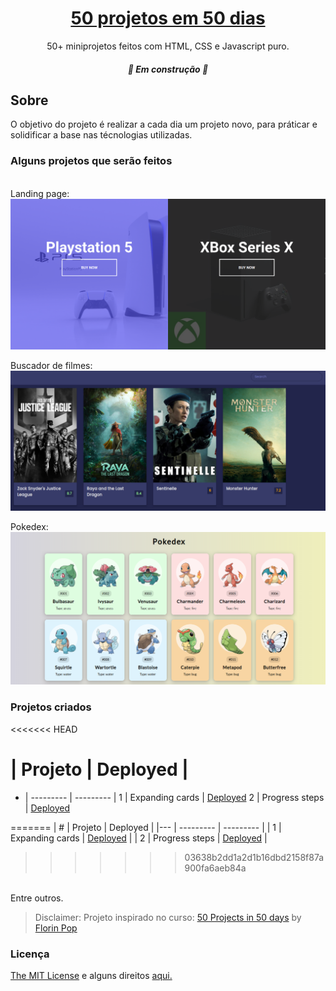 <h1 align="center">
	<a href="#"> 50 projetos em 50 dias</a>
</h1>
<p align="center">50+ miniprojetos feitos com HTML, CSS e Javascript puro.</p>
<h5 align="center">
	🚧   Em construção  🚧
</h5>

## Sobre

O objetivo do projeto é realizar a cada dia um projeto novo, para práticar e solidificar a base nas técnologias utilizadas.

### Alguns projetos que serão feitos

<br />
Landing page:
<img alt="Landing page" title="#langind page" src="./images/game-project.png" />

Buscador de filmes:
<img alt="Landing page" title="#langind page" src="./images/search-movie.png" />

Pokedex:
<img alt="Landing page" title="#langind page" src="./images/pokedex.png" />

### Projetos criados

<<<<<<< HEAD
# | Projeto   | Deployed |
- | --------- | --------- |
1 | Expanding cards | [Deployed](https://exapanding-cards-mmdev.netlify.app)
2 | Progress steps  | [Deployed](https://progress-steps-mmdev.netlify.app)

=======
| #  | Projeto | Deployed |
|--- | --------- | --------- |
| 1  | Expanding cards | [Deployed](https://exapanding-cards-mmdev.netlify.app) |
| 2  | Progress steps | [Deployed](https://progress-steps-mmdev.netlify.app) |
>>>>>>> 03638b2dd1a2d1b16dbd2158f87a900fa6aeb84a

<br/>
Entre outros.

> Disclaimer: Projeto inspirado no curso: [50 Projects in 50 days](https://www.udemy.com/course/50-projects-50-days/) by [Florin Pop](https://www.florin-pop.com)

### Licença

<a href="./MIT-LICENSE.txt">The MIT License</a> e alguns direitos [aqui.](https://traversymedia.com)
